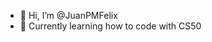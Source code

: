 - 👋 Hi, I’m @JuanPMFelix
- 👀 Currently learning how to code with CS50 

<!---
JuanPMFelix/JuanPMFelix is a ✨ special ✨ repository because its `README.md` (this file) appears on your GitHub profile.
You can click the Preview link to take a look at your changes.
--->
